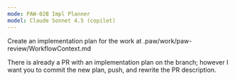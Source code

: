 ```yaml
---
mode: PAW-02B Impl Planner
model: Claude Sonnet 4.5 (copilot)
---
```


Create an implementation plan for the work at .paw/work/paw-review/WorkflowContext.md

There is already a PR with an implementation plan on the branch; however I want you to commit the new plan, push, and rewrite the PR description.
